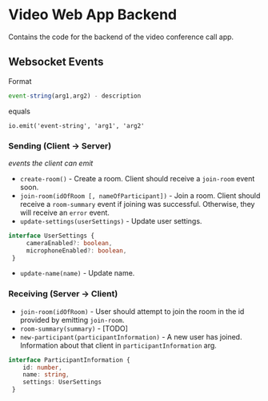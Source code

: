 # Video Web App Backend

Contains the code for the backend of the video conference call app.


## Websocket Events

Format


```js
event-string(arg1,arg2) - description
```

equals

```
io.emit('event-string', 'arg1', 'arg2'
```

### Sending (Client → Server)

*events the client can emit*


- `create-room()` - Create a room. Client should receive a `join-room` event soon.
- `join-room(idOfRoom [, nameOfParticipant])` - Join a room. Client should receive a `room-summary` event if joining was successful. Otherwise, they will receive an `error` event.
- `update-settings(userSettings)` -  Update user settings.

```typescript
interface UserSettings {
     cameraEnabled?: boolean,
     microphoneEnabled?: boolean,
 }
```

- `update-name(name)` - Update name.

### Receiving (Server → Client)

- `join-room(idOfRoom)` - User should attempt to join the room in the id provided by emitting `join-room`.
- `room-summary(summary)` - [TODO]
- `new-participant(participantInformation)` - A new user has joined. Information about that client in  `participantInformation` arg.

```typescript
interface ParticipantInformation {
    id: number,
    name: string,
    settings: UserSettings
 }
```

